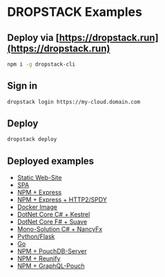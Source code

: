 # DROPSTACK Examples

## Deploy via [https://dropstack.run](https://dropstack.run)

```bash
npm i -g dropstack-cli
```

## Sign in

```bash
dropstack login https://my-cloud.domain.com
```

## Deploy

```bash
dropstack deploy
```

## Deployed examples

* [Static Web-Site](https://ngibhshm.cloud.dropstack.run)
* [SPA](https://okwwqnkl.cloud.dropstack.run)
* [NPM + Express](https://urcbyrfw.cloud.dropstack.run)
* [NPM + Express + HTTP2/SPDY](https://http2-express.cloud.dropstack.run)
* [Docker Image](https://waedjrfh.cloud.dropstack.run)
* [DotNet Core C# + Kestrel](https://sntdqrvq.cloud.dropstack.run)
* [DotNet Core F# + Suave](https://whwgikhc.cloud.dropstack.run)
* [Mono-Solution C# + NancyFx](https://xyalhlshr.cloud.dropstack.run)
* [Python/Flask](https://wjdqtkuz.cloud.dropstack.run)
* [Go](https://bwrbytxq.cloud.dropstack.run)
* [NPM + PouchDB-Server](https://oqxuukwd.cloud.dropstack.run/_utils)
* [NPM + Reunify](https://byctvaxf.cloud.dropstack.run)
* [NPM + GraphQL-Pouch](https://isgcwogq.cloud.dropstack.run/graphql)
